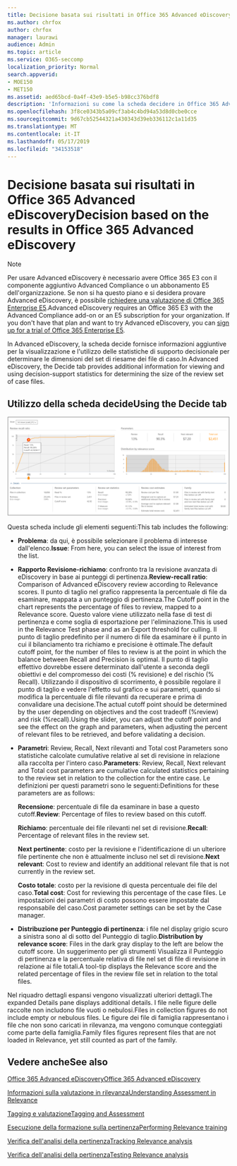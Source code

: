 ```yaml
---
title: Decisione basata sui risultati in Office 365 Advanced eDiscovery
ms.author: chrfox
author: chrfox
manager: laurawi
audience: Admin
ms.topic: article
ms.service: O365-seccomp
localization_priority: Normal
search.appverid:
- MOE150
- MET150
ms.assetid: aed65bcd-0a4f-43e9-b5e5-b98cc376bdf8
description: 'Informazioni su come la scheda decidere in Office 365 Advanced eDiscovery fornisce dati che consentono di determinare le dimensioni corrette del set di riesame dei file di caso. '
ms.openlocfilehash: 3f8ce0343b5a09cf3ab4c4bd94a53d8d0cbe0cce
ms.sourcegitcommit: 9d67cb52544321a430343d39eb336112c1a11d35
ms.translationtype: MT
ms.contentlocale: it-IT
ms.lasthandoff: 05/17/2019
ms.locfileid: "34153518"
---
```

# <a name="decision-based-on-the-results-in-office-365-advanced-ediscovery"></a><span data-ttu-id="f4b4c-103">Decisione basata sui risultati in Office 365 Advanced eDiscovery</span><span class="sxs-lookup"><span data-stu-id="f4b4c-103">Decision based on the results in Office 365 Advanced eDiscovery</span></span>

> [!NOTE]
> <span data-ttu-id="f4b4c-p101">Per usare Advanced eDiscovery è necessario avere Office 365 E3 con il componente aggiuntivo Advanced Compliance o un abbonamento E5 dell'organizzazione. Se non si ha questo piano e si desidera provare Advanced eDiscovery, è possibile [richiedere una valutazione di Office 365 Enterprise E5](https://go.microsoft.com/fwlink/p/?LinkID=698279).</span><span class="sxs-lookup"><span data-stu-id="f4b4c-p101">Advanced eDiscovery requires an Office 365 E3 with the Advanced Compliance add-on or an E5 subscription for your organization. If you don't have that plan and want to try Advanced eDiscovery, you can [sign up for a trial of Office 365 Enterprise E5](https://go.microsoft.com/fwlink/p/?LinkID=698279).</span></span> 
  
 <span data-ttu-id="f4b4c-106">In Advanced eDiscovery, la scheda decide fornisce informazioni aggiuntive per la visualizzazione e l'utilizzo delle statistiche di supporto decisionale per determinare le dimensioni del set di riesame dei file di caso.</span><span class="sxs-lookup"><span data-stu-id="f4b4c-106">In Advanced eDiscovery, the Decide tab provides additional information for viewing and using decision-support statistics for determining the size of the review set of case files.</span></span> 
  
## <a name="using-the-decide-tab"></a><span data-ttu-id="f4b4c-107">Utilizzo della scheda decide</span><span class="sxs-lookup"><span data-stu-id="f4b4c-107">Using the Decide tab</span></span>

![Decisione di pertinenza](media/f32fed89-f3b5-404a-90c7-ea25d2eb58a9.png)
  
<span data-ttu-id="f4b4c-109">Questa scheda include gli elementi seguenti:</span><span class="sxs-lookup"><span data-stu-id="f4b4c-109">This tab includes the following:</span></span>
  
- <span data-ttu-id="f4b4c-110">**Problema**: da qui, è possibile selezionare il problema di interesse dall'elenco.</span><span class="sxs-lookup"><span data-stu-id="f4b4c-110">**Issue**: From here, you can select the issue of interest from the list.</span></span> 
    
- <span data-ttu-id="f4b4c-111">**Rapporto Revisione-richiamo**: confronto tra la revisione avanzata di eDiscovery in base ai punteggi di pertinenza.</span><span class="sxs-lookup"><span data-stu-id="f4b4c-111">**Review-recall ratio**: Comparison of Advanced eDiscovery review according to Relevance scores.</span></span> <span data-ttu-id="f4b4c-112">Il punto di taglio nel grafico rappresenta la percentuale di file da esaminare, mappata a un punteggio di pertinenza.</span><span class="sxs-lookup"><span data-stu-id="f4b4c-112">The Cutoff point in the chart represents the percentage of files to review, mapped to a Relevance score.</span></span> <span data-ttu-id="f4b4c-113">Questo valore viene utilizzato nella fase di test di pertinenza e come soglia di esportazione per l'eliminazione.</span><span class="sxs-lookup"><span data-stu-id="f4b4c-113">This is used in the Relevance Test phase and as an Export threshold for culling.</span></span> <span data-ttu-id="f4b4c-114">Il punto di taglio predefinito per il numero di file da esaminare è il punto in cui il bilanciamento tra richiamo e precisione è ottimale.</span><span class="sxs-lookup"><span data-stu-id="f4b4c-114">The default cutoff point, for the number of files to review is at the point in which the balance between Recall and Precision is optimal.</span></span> <span data-ttu-id="f4b4c-115">Il punto di taglio effettivo dovrebbe essere determinato dall'utente a seconda degli obiettivi e del compromesso dei costi (% revisione) e del rischio (% Recall). Utilizzando il dispositivo di scorrimento, è possibile regolare il punto di taglio e vedere l'effetto sul grafico e sui parametri, quando si modifica la percentuale di file rilevanti da recuperare e prima di convalidare una decisione.</span><span class="sxs-lookup"><span data-stu-id="f4b4c-115">The actual cutoff point should be determined by the user depending on objectives and the cost tradeoff (%review) and risk (%recall).Using the slider, you can adjust the cutoff point and see the effect on the graph and parameters, when adjusting the percent of relevant files to be retrieved, and before validating a decision.</span></span>
    
- <span data-ttu-id="f4b4c-116">**Parametri**: Review, Recall, Next rilevanti and Total cost Parameters sono statistiche calcolate cumulative relative al set di revisione in relazione alla raccolta per l'intero caso.</span><span class="sxs-lookup"><span data-stu-id="f4b4c-116">**Parameters**: Review, Recall, Next relevant and Total cost parameters are cumulative calculated statistics pertaining to the review set in relation to the collection for the entire case.</span></span> <span data-ttu-id="f4b4c-117">Le definizioni per questi parametri sono le seguenti:</span><span class="sxs-lookup"><span data-stu-id="f4b4c-117">Definitions for these parameters are as follows:</span></span>
    
    <span data-ttu-id="f4b4c-118">**Recensione**: percentuale di file da esaminare in base a questo cutoff.</span><span class="sxs-lookup"><span data-stu-id="f4b4c-118">**Review**: Percentage of files to review based on this cutoff.</span></span> 
    
    <span data-ttu-id="f4b4c-119">**Richiamo**: percentuale dei file rilevanti nel set di revisione.</span><span class="sxs-lookup"><span data-stu-id="f4b4c-119">**Recall**: Percentage of relevant files in the review set.</span></span> 
    
    <span data-ttu-id="f4b4c-120">**Next pertinente**: costo per la revisione e l'identificazione di un ulteriore file pertinente che non è attualmente incluso nel set di revisione.</span><span class="sxs-lookup"><span data-stu-id="f4b4c-120">**Next relevant**: Cost to review and identify an additional relevant file that is not currently in the review set.</span></span> 
    
    <span data-ttu-id="f4b4c-121">**Costo totale**: costo per la revisione di questa percentuale dei file del caso.</span><span class="sxs-lookup"><span data-stu-id="f4b4c-121">**Total cost**: Cost for reviewing this percentage of the case files.</span></span> <span data-ttu-id="f4b4c-122">Le impostazioni dei parametri di costo possono essere impostate dal responsabile del caso.</span><span class="sxs-lookup"><span data-stu-id="f4b4c-122">Cost parameter settings can be set by the Case manager.</span></span>
    
- <span data-ttu-id="f4b4c-123">**Distribuzione per Punteggio di pertinenza**: i file nel display grigio scuro a sinistra sono al di sotto del Punteggio di taglio.</span><span class="sxs-lookup"><span data-stu-id="f4b4c-123">**Distribution by relevance score**: Files in the dark gray display to the left are below the cutoff score.</span></span> <span data-ttu-id="f4b4c-124">Un suggerimento per gli strumenti Visualizza il Punteggio di pertinenza e la percentuale relativa di file nel set di file di revisione in relazione ai file totali.</span><span class="sxs-lookup"><span data-stu-id="f4b4c-124">A tool-tip displays the Relevance score and the related percentage of files in the review file set in relation to the total files.</span></span>
    
<span data-ttu-id="f4b4c-125">Nel riquadro dettagli espansi vengono visualizzati ulteriori dettagli.</span><span class="sxs-lookup"><span data-stu-id="f4b4c-125">The expanded Details pane displays additional details.</span></span> <span data-ttu-id="f4b4c-126">I file nelle figure delle raccolte non includono file vuoti o nebulosi.</span><span class="sxs-lookup"><span data-stu-id="f4b4c-126">Files in collection figures do not include empty or nebulous files.</span></span> <span data-ttu-id="f4b4c-127">Le figure dei file di famiglia rappresentano i file che non sono caricati in rilevanza, ma vengono comunque conteggiati come parte della famiglia.</span><span class="sxs-lookup"><span data-stu-id="f4b4c-127">Family files figures represent files that are not loaded in Relevance, yet still counted as part of the family.</span></span>
  
## <a name="see-also"></a><span data-ttu-id="f4b4c-128">Vedere anche</span><span class="sxs-lookup"><span data-stu-id="f4b4c-128">See also</span></span>

[<span data-ttu-id="f4b4c-129">Office 365 Advanced eDiscovery</span><span class="sxs-lookup"><span data-stu-id="f4b4c-129">Office 365 Advanced eDiscovery</span></span>](office-365-advanced-ediscovery.md)
  
[<span data-ttu-id="f4b4c-130">Informazioni sulla valutazione in rilevanza</span><span class="sxs-lookup"><span data-stu-id="f4b4c-130">Understanding Assessment in Relevance</span></span>](assessment-in-relevance-in-advanced-ediscovery.md)
  
[<span data-ttu-id="f4b4c-131">Tagging e valutazione</span><span class="sxs-lookup"><span data-stu-id="f4b4c-131">Tagging and Assessment</span></span>](tagging-and-relevance-training-in-advanced-ediscovery.md)
  
[<span data-ttu-id="f4b4c-132">Esecuzione della formazione sulla pertinenza</span><span class="sxs-lookup"><span data-stu-id="f4b4c-132">Performing Relevance training</span></span>](tagging-and-assessment-in-advanced-ediscovery.md)
  
[<span data-ttu-id="f4b4c-133">Verifica dell'analisi della pertinenza</span><span class="sxs-lookup"><span data-stu-id="f4b4c-133">Tracking Relevance analysis</span></span>](track-relevance-analysis-in-advanced-ediscovery.md)
  
[<span data-ttu-id="f4b4c-134">Verifica dell'analisi della pertinenza</span><span class="sxs-lookup"><span data-stu-id="f4b4c-134">Testing Relevance analysis</span></span>](test-relevance-analysis-in-advanced-ediscovery.md)

